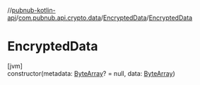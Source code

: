 //[pubnub-kotlin-api](../../../index.md)/[com.pubnub.api.crypto.data](../index.md)/[EncryptedData](index.md)/[EncryptedData](-encrypted-data.md)

# EncryptedData

[jvm]\
constructor(metadata: [ByteArray](https://kotlinlang.org/api/latest/jvm/stdlib/kotlin/-byte-array/index.html)? = null, data: [ByteArray](https://kotlinlang.org/api/latest/jvm/stdlib/kotlin/-byte-array/index.html))
